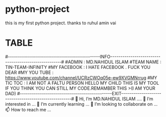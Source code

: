 # python-project
this is my first python project. thanks to ruhul amin vai 
# TABLE
#----------------------------------------------INFO-----------------------------------------------------#
#ADMIN       : MD.NAHIDUL ISLAM
#TEAM NAME   : TIN-TEAM-INFINITY
#MY FACEBOOK : I HATE FACEBOOK . FUCK YOU DEAR
#MY YOU TUBE : https://www.youtube.com/channel/UCRzCWOq05e-ew9XVGMNrrug
#MY TIC TOC  : I AM NOT A FALTU PERSON
HELLO MY CHILD THIS IS MY TOOL IF YOU THINK YOU CAN STILL MY CODE.REMAMBER THIS >(I AM YOUR DAD)
#----------------------------------------------EXIT-----------------------------------------------------#
👋 Hi, I’m MD.NAHIDUL ISLAM ....
👀 I’m interested in ...
🌱 I’m currently learning ...
💞️ I’m looking to collaborate on ...
📫 How to reach me ...
